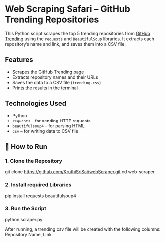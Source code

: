 # Web Scraping Safari – GitHub Trending Repositories

This Python script scrapes the top 5 trending repositories from [GitHub Trending](https://github.com/trending) using the `requests` and `BeautifulSoup` libraries. It extracts each repository’s name and link, and saves them into a CSV file.

## Features

-  Scrapes the GitHub Trending page
-  Extracts repository names and their URLs
-  Saves the data to a CSV file (`trending.csv`)
-  Prints the results in the terminal

## Technologies Used

- Python 
- `requests` – for sending HTTP requests
- `beautifulsoup4` – for parsing HTML
- `csv` – for writing data to CSV file

## 🚀 How to Run

### 1. Clone the Repository
git clone https://github.com/KruthiSriSai/webScraper.git
cd web-scraper
### 2. Install required Libraries
pip install requests beautifulsoup4
### 3. Run the Script
python scraper.py

After running, a trending.csv file will be created with the following columns:
Repository Name, Link






